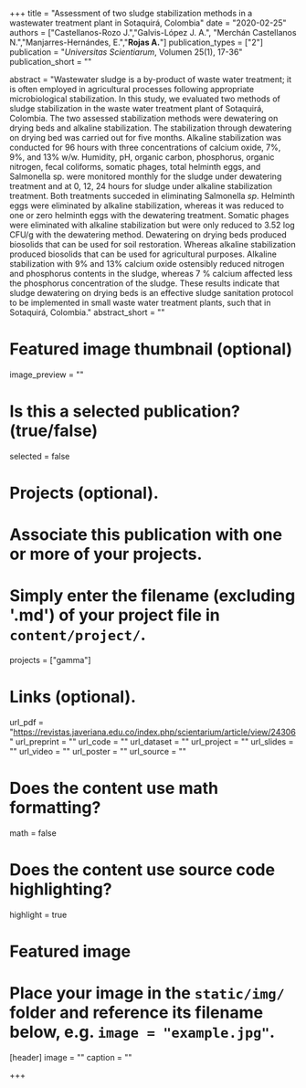 +++
title = "Assessment of two sludge stabilization methods in a wastewater treatment plant in Sotaquirá, Colombia"
date = "2020-02-25"
authors = ["Castellanos-Rozo J.","Galvis-López J. A.", "Merchán Castellanos N.","Manjarres-Hernándes, E.","**Rojas A.**"]
publication_types = ["2"]
publication = "*Universitas Scientiarum*, Volumen 25(1), 17-36"
publication_short = ""

abstract = "Wastewater sludge is a by-product of waste water treatment; it is often employed in agricultural processes following appropriate microbiological stabilization. In this study, we evaluated two methods of sludge stabilization in the waste water treatment plant of Sotaquirá, Colombia. The two assessed stabilization methods were dewatering on drying beds and alkaline stabilization. The stabilization through dewatering on drying bed was carried out for five months. Alkaline stabilization was conducted for 96 hours with three concentrations of calcium oxide, 7%, 9%, and 13% w/w. Humidity, pH, organic carbon, phosphorus, organic nitrogen, fecal coliforms, somatic phages, total helminth eggs, and Salmonella sp. were monitored monthly for the sludge under dewatering treatment and at 0, 12, 24 hours for sludge under alkaline stabilization treatment. Both treatments succeded in eliminating Salmonella *sp*. Helminth eggs were eliminated by alkaline stabilization, whereas it was reduced to one or zero helminth eggs with the dewatering treatment. Somatic phages were eliminated with alkaline stabilization but were only reduced to 3.52 log CFU/g with the dewatering method. Dewatering on drying beds produced biosolids that can be used for soil restoration. Whereas alkaline stabilization produced biosolids that can be used for agricultural purposes. Alkaline stabilization with 9% and 13% calcium oxide ostensibly reduced nitrogen and phosphorus contents in the sludge, whereas 7 % calcium affected less the phosphorus concentration of the sludge. These results indicate that sludge dewatering on drying beds is an effective sludge sanitation protocol to be implemented in small waste water treatment plants, such that in Sotaquirá, Colombia."
abstract_short = ""

# Featured image thumbnail (optional)
image_preview = ""

# Is this a selected publication? (true/false)
selected = false

# Projects (optional).
#   Associate this publication with one or more of your projects.
#   Simply enter the filename (excluding '.md') of your project file in `content/project/`.
projects = ["gamma"]

# Links (optional).
url_pdf = "https://revistas.javeriana.edu.co/index.php/scientarium/article/view/24306"
url_preprint = ""
url_code = ""
url_dataset = ""
url_project = ""
url_slides = ""
url_video = ""
url_poster = ""
url_source = ""

# Does the content use math formatting?
math = false

# Does the content use source code highlighting?
highlight = true

# Featured image
# Place your image in the `static/img/` folder and reference its filename below, e.g. `image = "example.jpg"`.
[header]
image = ""
caption = ""

+++
